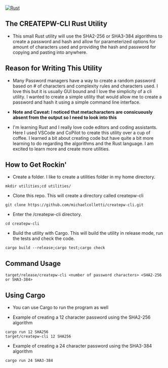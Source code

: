 [![Rust](https://github.com/michaelcolletti/createpw-cli/actions/workflows/rust.yml/badge.svg)](https://github.com/michaelcolletti/createpw-cli/actions/workflows/rust.yml)
## The CREATEPW-CLI Rust Utility

- This small Rust utility will use the SHA2-256 or SHA3-384 algorithms to create a password and hash and allow for parameterized options for amount of characters used and providing the hash and password for copying and pasting into anywhere.

## Reason for Writing This Utility

- Many Password managers have a way to create a random password based on # of characters and complexity rules and characters used. I love this but it is usually GUI bound and I love the simplicity of a cli utility. I wanted to create a simple utility that would allow me to create a password and hash it using a simple command line interface.

- **Note and Caveat: I noticed that metacharacters are consicuously absent from the output so I need to look into this**
 
- I'm learning Rust and I really love code editors and coding assistants. Here I used VSCode and CoPilot to create this utility over a cup of coffee. I learned a bit about creating code but have quite a bit more learning to do regarding the algorithms and the Rust language. I am excited to learn more and create more utilities. 

## How to Get Rockin'

- Create a folder.  I like to create a utilities folder in my home directory. 
```
mkdir utilities;cd utilities/
```
- Clone this repo.  This will create a directory called createpw-cli

```
git clone https://github.com/michaelcolletti/createpw-cli.git
```
- Enter the /createpw-cli directory.
```
cd createpw-cli
```
- Build the utility with Cargo. This will build the utility in release mode, run the tests and check the code.
```
cargo build --release;cargo test;cargo check
```

## Command Usage

```
target/release/createpw-cli <number of password characters> <SHA2-256 or SHA3-384> 
```
## Using Cargo 

- You can use Cargo to run the program as well 

- Example of creating a 12 character password using the SHA2-256 algorithm
```  
cargo run 12 SHA256
target/createpw-cli 12 SHA256 
```
- Example of creating a 24 character password using the SHA3-384 algorithm
```
cargo run 24 SHA3-384
```
